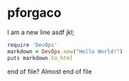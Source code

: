 # pforgaco
I am a new line
asdf jkl;
```ruby
require 'DevOps'
markdown = DevOps.new("Hello World!")
puts markdown.to_html
```
end of file?
Almost end of file
